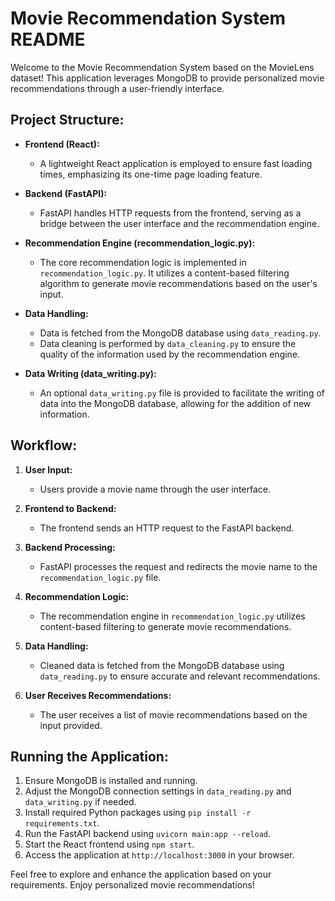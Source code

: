 # Movie Recommendation System README

Welcome to the Movie Recommendation System based on the MovieLens dataset! This application leverages MongoDB to provide personalized movie recommendations through a user-friendly interface.

## Project Structure:

- **Frontend (React):**
  - A lightweight React application is employed to ensure fast loading times, emphasizing its one-time page loading feature.

- **Backend (FastAPI):**
  - FastAPI handles HTTP requests from the frontend, serving as a bridge between the user interface and the recommendation engine.

- **Recommendation Engine (recommendation_logic.py):**
  - The core recommendation logic is implemented in `recommendation_logic.py`. It utilizes a content-based filtering algorithm to generate movie recommendations based on the user's input.

- **Data Handling:**
  - Data is fetched from the MongoDB database using `data_reading.py`.
  - Data cleaning is performed by `data_cleaning.py` to ensure the quality of the information used by the recommendation engine.

- **Data Writing (data_writing.py):**
  - An optional `data_writing.py` file is provided to facilitate the writing of data into the MongoDB database, allowing for the addition of new information.

## Workflow:

1. **User Input:**
   - Users provide a movie name through the user interface.

2. **Frontend to Backend:**
   - The frontend sends an HTTP request to the FastAPI backend.

3. **Backend Processing:**
   - FastAPI processes the request and redirects the movie name to the `recommendation_logic.py` file.

4. **Recommendation Logic:**
   - The recommendation engine in `recommendation_logic.py` utilizes content-based filtering to generate movie recommendations.

5. **Data Handling:**
   - Cleaned data is fetched from the MongoDB database using `data_reading.py` to ensure accurate and relevant recommendations.

6. **User Receives Recommendations:**
   - The user receives a list of movie recommendations based on the input provided.

## Running the Application:

1. Ensure MongoDB is installed and running.
2. Adjust the MongoDB connection settings in `data_reading.py` and `data_writing.py` if needed.
3. Install required Python packages using `pip install -r requirements.txt`.
4. Run the FastAPI backend using `uvicorn main:app --reload`.
5. Start the React frontend using `npm start`.
6. Access the application at `http://localhost:3000` in your browser.

Feel free to explore and enhance the application based on your requirements. Enjoy personalized movie recommendations!